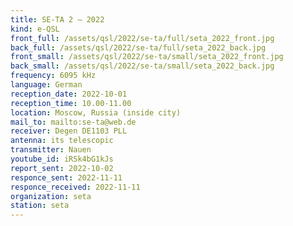 ```yaml
---
title: SE-TA 2 — 2022
kind: e-QSL
front_full: /assets/qsl/2022/se-ta/full/seta_2022_front.jpg
back_full: /assets/qsl/2022/se-ta/full/seta_2022_back.jpg
front_small: /assets/qsl/2022/se-ta/small/seta_2022_front.jpg
back_small: /assets/qsl/2022/se-ta/small/seta_2022_back.jpg
frequency: 6095 kHz
language: German
reception_date: 2022-10-01
reception_time: 10.00-11.00
location: Moscow, Russia (inside city)
mail_to: mailto:se-ta@web.de
receiver: Degen DE1103 PLL
antenna: its telescopic
transmitter: Nauen
youtube_id: iRSk4bG1kJs
report_sent: 2022-10-02
responce_sent: 2022-11-11
responce_received: 2022-11-11
organization: seta
station: seta
---
```


